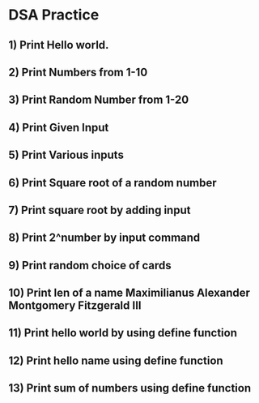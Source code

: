 # DSA Practice

## 1)  Print Hello world.

## 2)  Print Numbers from 1-10

## 3)  Print Random Number from 1-20

## 4)  Print Given Input 

## 5)  Print Various inputs

## 6)  Print Square root of  a   random number 

## 7)  Print square root by adding input
 
## 8)  Print 2^number by input command 

## 9)  Print random choice of cards 

## 10) Print len of a name  Maximilianus Alexander Montgomery Fitzgerald III

## 11) Print hello world by using define function 

## 12) Print hello name using define function

## 13) Print sum of numbers using define function



